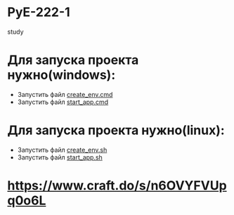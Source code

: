 # PyE-222-1
study

# Для запуска проекта нужно(windows):
* Запустить файл [create_env.cmd](scripts%2Fcreate_env.cmd)
* Запустить файл [start_app.cmd](scripts%2Fstart_app.cmd)

# Для запуска проекта нужно(linux):
* Запустить файл [create_env.sh](scripts%2Fcreate_env.sh)
* Запустить файл [start_app.sh](scripts%2Fstart_app.sh)

# https://www.craft.do/s/n6OVYFVUpq0o6L
